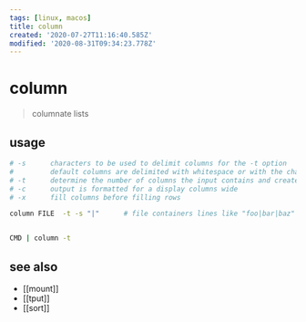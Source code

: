 ```yaml
---
tags: [linux, macos]
title: column
created: '2020-07-27T11:16:40.585Z'
modified: '2020-08-31T09:34:23.778Z'
---
```


# column

> columnate lists

## usage
```sh
# -s      characters to be used to delimit columns for the -t option
#         default columns are delimited with whitespace or with the characters supplied by -s
# -t      determine the number of columns the input contains and create a table
# -c      output is formatted for a display columns wide
# -x      fill columns before filling rows

column FILE  -t -s "|"      # file containers lines like "foo|bar|baz"


CMD | column -t
```

## see also
- [[mount]]
- [[tput]]
- [[sort]]
